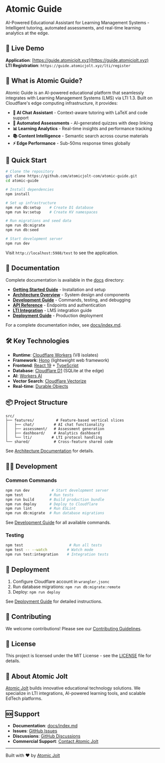 # Atomic Guide

AI-Powered Educational Assistant for Learning Management Systems - Intelligent tutoring, automated assessments, and real-time learning analytics at the edge.

## 🚀 Live Demo

**Application**: [https://guide.atomicjolt.xyz](https://guide.atomicjolt.xyz)  
**LTI Registration**: `https://guide.atomicjolt.xyz/lti/register`

## 🎯 What is Atomic Guide?

Atomic Guide is an AI-powered educational platform that seamlessly integrates with Learning Management Systems (LMS) via LTI 1.3. Built on Cloudflare's edge computing infrastructure, it provides:

- **🤖 AI Chat Assistant** - Context-aware tutoring with LaTeX and code support
- **📝 Automated Assessments** - AI-generated quizzes with deep linking
- **📊 Learning Analytics** - Real-time insights and performance tracking
- **📚 Content Intelligence** - Semantic search across course materials
- **⚡ Edge Performance** - Sub-50ms response times globally

## 🏃 Quick Start

```bash
# Clone the repository
git clone https://github.com/atomicjolt-com/atomic-guide.git
cd atomic-guide

# Install dependencies
npm install

# Set up infrastructure
npm run db:setup    # Create D1 database
npm run kv:setup    # Create KV namespaces

# Run migrations and seed data
npm run db:migrate
npm run db:seed

# Start development server
npm run dev
```

Visit `http://localhost:5988/test` to see the application.

## 📖 Documentation

Complete documentation is available in the [docs](./docs) directory:

- **[Getting Started Guide](./docs/getting-started/)** - Installation and setup
- **[Architecture Overview](./docs/architecture/)** - System design and components
- **[Development Guide](./docs/development/)** - Commands, testing, and debugging
- **[API Reference](./docs/api/)** - Endpoints and authentication
- **[LTI Integration](./docs/lti-developer-guide.md)** - LMS integration guide
- **[Deployment Guide](./docs/deployment/)** - Production deployment

For a complete documentation index, see [docs/index.md](./docs/index.md).

## 🛠️ Key Technologies

- **Runtime**: [Cloudflare Workers](https://workers.cloudflare.com/) (V8 isolates)
- **Framework**: [Hono](https://hono.dev/) (lightweight web framework)
- **Frontend**: [React 19](https://react.dev/) + [TypeScript](https://www.typescriptlang.org/)
- **Database**: [Cloudflare D1](https://developers.cloudflare.com/d1/) (SQLite at the edge)
- **AI**: [Workers AI](https://developers.cloudflare.com/workers-ai/)
- **Vector Search**: [Cloudflare Vectorize](https://developers.cloudflare.com/vectorize/)
- **Real-time**: [Durable Objects](https://developers.cloudflare.com/workers/learning/using-durable-objects/)

## 📦 Project Structure

```
src/
├── features/          # Feature-based vertical slices
│   ├── chat/         # AI chat functionality
│   ├── assessment/   # Assessment generation
│   ├── dashboard/    # Analytics dashboard
│   └── lti/         # LTI protocol handling
└── shared/           # Cross-feature shared code
```

See [Architecture Documentation](./docs/architecture/vertical-slice-refactoring.md) for details.

## 🧑‍💻 Development

### Common Commands

```bash
npm run dev          # Start development server
npm test            # Run tests
npm run build       # Build production bundle
npm run deploy      # Deploy to Cloudflare
npm run lint        # Run ESLint
npm run db:migrate  # Run database migrations
```

See [Development Guide](./docs/development/commands.md) for all available commands.

### Testing

```bash
npm test                     # Run all tests
npm test -- --watch         # Watch mode
npm run test:integration    # Integration tests
```

## 🚀 Deployment

1. Configure Cloudflare account in `wrangler.jsonc`
2. Run database migrations: `npm run db:migrate:remote`
3. Deploy: `npm run deploy`

See [Deployment Guide](./docs/deployment/cloudflare.md) for detailed instructions.

## 🤝 Contributing

We welcome contributions! Please see our [Contributing Guidelines](./docs/contributing/guidelines.md).

## 📄 License

This project is licensed under the MIT License - see the [LICENSE](LICENSE) file for details.

## 🏢 About Atomic Jolt

[Atomic Jolt](https://www.atomicjolt.com) builds innovative educational technology solutions. We specialize in LTI integrations, AI-powered learning tools, and scalable EdTech platforms.

## 🆘 Support

- **Documentation**: [docs/index.md](./docs/index.md)
- **Issues**: [GitHub Issues](https://github.com/atomicjolt-com/atomic-guide/issues)
- **Discussions**: [GitHub Discussions](https://github.com/atomicjolt-com/atomic-guide/discussions)
- **Commercial Support**: [Contact Atomic Jolt](https://www.atomicjolt.com/contact)

---

Built with ❤️ by [Atomic Jolt](https://www.atomicjolt.com)